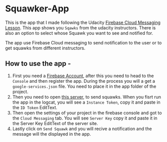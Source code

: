 # Squawker-App
This is the app that I made following the Udacity [Firebase Cloud Messaging Lesson](https://classroom.udacity.com/courses/ud855#). This app shows you `Sqawks` from the udacity instructors. There is also an option to select whose Squawk you want to see and notified for.

The app use Firebase Cloud messaging to send notification to the user or to get squawks from different instructors.

## How to use the app -
  1. First you need a [Firebase Account](https://firebase.google.com/), after this you need to head to the `Console` and then register the app. During the process you will a get a `google-services.json` file. You need to place it in the app folder of the project.
  2. Then you need to open [this server](https://squawkerfcmserver.udacity.com/), to send squawks. When you fisrt run the app in the logcat, you will see a `Instance Token`, copy it and paste in the `ID Token` EditText.
  3. Then open the settings of your project in the firebase console and got to the `Cloud Messaging` tab. You will see `Server Key` copy it and paste it in the Server Key EditText of the server site.
  4. Lastly click on `Send Squawk` and you will recive a notification and the message will the displayed in the app.
